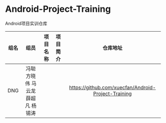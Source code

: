 # Android-Project-Training
Android项目实训仓库

| 组名 | 组员 | 项目名称 | 项目简介 | 仓库地址 |
|:---:|:---:|:---:|:---:|:---:|
|DNG|冯聪 方晓伟 马云龙 薛超凡 杨锡涛|||https://github.com/xuecfan/Android-Project-Training|
